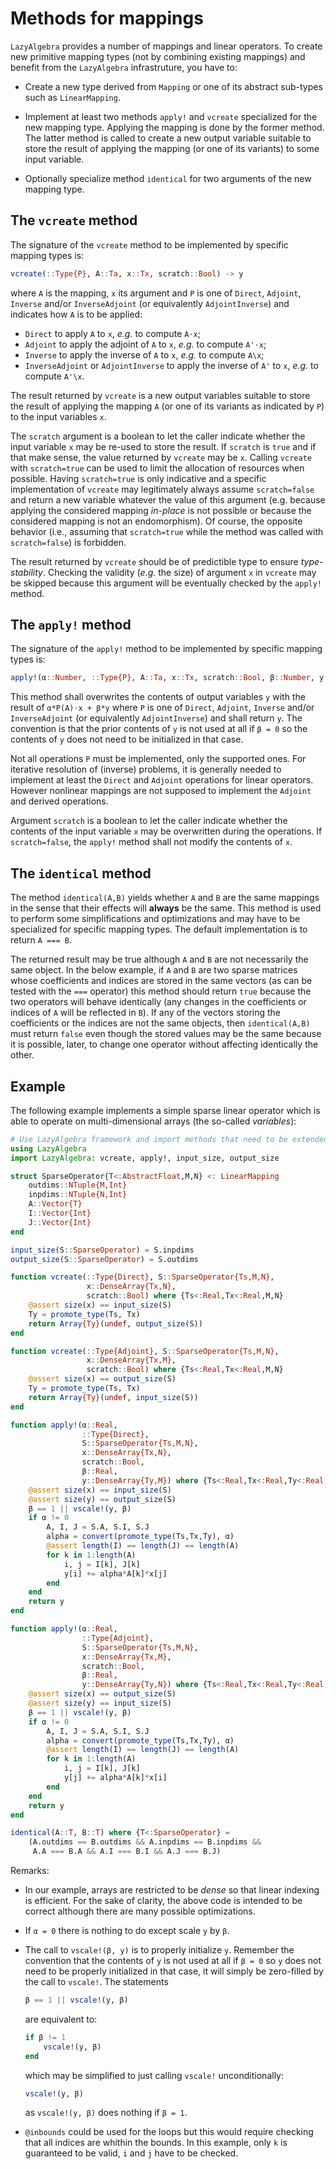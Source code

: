 # Methods for mappings

`LazyAlgebra` provides a number of mappings and linear operators.  To create
new primitive mapping types (not by combining existing mappings) and benefit
from the `LazyAlgebra` infrastruture, you have to:

* Create a new type derived from `Mapping` or one of its abstract sub-types
  such as `LinearMapping`.

* Implement at least two methods `apply!` and `vcreate` specialized for the new
  mapping type.  Applying the mapping is done by the former method.  The latter
  method is called to create a new output variable suitable to store the result
  of applying the mapping (or one of its variants) to some input variable.

* Optionally specialize method `identical` for two arguments of the new
  mapping type.


## The `vcreate` method

The signature of the `vcreate` method to be implemented by specific mapping
types is:

```julia
vcreate(::Type{P}, A::Ta, x::Tx, scratch::Bool) -> y
```

where `A` is the mapping, `x` its argument and `P` is one of `Direct`,
`Adjoint`, `Inverse` and/or `InverseAdjoint` (or equivalently `AdjointInverse`)
and indicates how `A` is to be applied:

* `Direct` to apply `A` to `x`, *e.g.* to compute `A⋅x`;
* `Adjoint` to apply the adjoint of `A` to `x`, *e.g.* to compute `A'⋅x`;
* `Inverse` to apply the inverse of `A` to `x`, *e.g.* to compute `A\x`;
* `InverseAdjoint` or `AdjointInverse` to apply the inverse of `A'` to `x`,
  *e.g.* to compute `A'\x`.

The result returned by `vcreate` is a new output variables suitable to store
the result of applying the mapping `A` (or one of its variants as indicated by
`P`) to the input variables `x`.

The `scratch` argument is a boolean to let the caller indicate whether the
input variable `x` may be re-used to store the result.  If `scratch` is `true`
and if that make sense, the value returned by `vcreate` may be `x`.  Calling
`vcreate` with `scratch=true` can be used to limit the allocation of resources
when possible.  Having `scratch=true` is only indicative and a specific
implementation of `vcreate` may legitimately always assume `scratch=false` and
return a new variable whatever the value of this argument (e.g. because
applying the considered mapping *in-place* is not possible or because the
considered mapping is not an endomorphism).  Of course, the opposite behavior
(i.e., assuming that `scratch=true` while the method was called with
`scratch=false`) is forbidden.

The result returned by `vcreate` should be of predictible type to ensure
*type-stability*.  Checking the validity (*e.g.* the size) of argument `x` in
`vcreate` may be skipped because this argument will be eventually checked by
the `apply!` method.


## The `apply!` method

The signature of the `apply!` method to be implemented by specific mapping
types is:

```julia
apply!(α::Number, ::Type{P}, A::Ta, x::Tx, scratch::Bool, β::Number, y::Ty) -> y
```

This method shall overwrites the contents of output variables `y` with the
result of `α*P(A)⋅x + β*y` where `P` is one of `Direct`, `Adjoint`, `Inverse`
and/or `InverseAdjoint` (or equivalently `AdjointInverse`) and shall return
`y`.  The convention is that the prior contents of `y` is not used at all if `β
= 0` so the contents of `y` does not need to be initialized in that case.

Not all operations `P` must be implemented, only the supported ones.  For
iterative resolution of (inverse) problems, it is generally needed to implement
at least the `Direct` and `Adjoint` operations for linear operators.  However
nonlinear mappings are not supposed to implement the `Adjoint` and derived
operations.

Argument `scratch` is a boolean to let the caller indicate whether the contents
of the input variable `x` may be overwritten during the operations.  If
`scratch=false`, the `apply!` method shall not modify the contents of `x`.


## The `identical` method

The method `identical(A,B)` yields whether `A` and `B` are the same mappings in
the sense that their effects will **always** be the same.  This method is used
to perform some simplifications and optimizations and may have to be
specialized for specific mapping types.  The default implementation is to
return `A === B`.

The returned result may be true although `A` and `B` are not necessarily the
same object.  In the below example, if `A` and `B` are two sparse matrices
whose coefficients and indices are stored in the same vectors (as can be tested
with the `===` operator) this method should return `true` because the two
operators will behave identically (any changes in the coefficients or indices
of `A` will be reflected in `B`).  If any of the vectors storing the
coefficients or the indices are not the same objects, then `identical(A,B)`
must return `false` even though the stored values may be the same because it is
possible, later, to change one operator without affecting identically the
other.


## Example

The following example implements a simple sparse linear operator which is able
to operate on multi-dimensional arrays (the so-called *variables*):

```julia
# Use LazyAlgebra framework and import methods that need to be extended.
using LazyAlgebra
import LazyAlgebra: vcreate, apply!, input_size, output_size

struct SparseOperator{T<:AbstractFloat,M,N} <: LinearMapping
    outdims::NTuple{M,Int}
    inpdims::NTuple{N,Int}
    A::Vector{T}
    I::Vector{Int}
    J::Vector{Int}
end

input_size(S::SparseOperator) = S.inpdims
output_size(S::SparseOperator) = S.outdims

function vcreate(::Type{Direct}, S::SparseOperator{Ts,M,N},
                 x::DenseArray{Tx,N},
                 scratch::Bool) where {Ts<:Real,Tx<:Real,M,N}
    @assert size(x) == input_size(S)
    Ty = promote_type(Ts, Tx)
    return Array{Ty}(undef, output_size(S))
end

function vcreate(::Type{Adjoint}, S::SparseOperator{Ts,M,N},
                 x::DenseArray{Tx,M},
                 scratch::Bool) where {Ts<:Real,Tx<:Real,M,N}
    @assert size(x) == output_size(S)
    Ty = promote_type(Ts, Tx)
    return Array{Ty}(undef, input_size(S))
end

function apply!(α::Real,
                ::Type{Direct},
                S::SparseOperator{Ts,M,N},
                x::DenseArray{Tx,N},
                scratch::Bool,
                β::Real,
                y::DenseArray{Ty,M}) where {Ts<:Real,Tx<:Real,Ty<:Real,M,N}
    @assert size(x) == input_size(S)
    @assert size(y) == output_size(S)
    β == 1 || vscale!(y, β)
    if α != 0
        A, I, J = S.A, S.I, S.J
        alpha = convert(promote_type(Ts,Tx,Ty), α)
        @assert length(I) == length(J) == length(A)
        for k in 1:length(A)
            i, j = I[k], J[k]
            y[i] += alpha*A[k]*x[j]
        end
    end
    return y
end

function apply!(α::Real,
                ::Type{Adjoint},
                S::SparseOperator{Ts,M,N},
                x::DenseArray{Tx,M},
                scratch::Bool,
                β::Real,
                y::DenseArray{Ty,N}) where {Ts<:Real,Tx<:Real,Ty<:Real,M,N}
    @assert size(x) == output_size(S)
    @assert size(y) == input_size(S)
    β == 1 || vscale!(y, β)
    if α != 0
        A, I, J = S.A, S.I, S.J
        alpha = convert(promote_type(Ts,Tx,Ty), α)
        @assert length(I) == length(J) == length(A)
        for k in 1:length(A)
            i, j = I[k], J[k]
            y[j] += alpha*A[k]*x[i]
        end
    end
    return y
end

identical(A::T, B::T) where {T<:SparseOperator} =
    (A.outdims == B.outdims && A.inpdims == B.inpdims &&
     A.A === B.A && A.I === B.I && A.J === B.J)
```

Remarks:

- In our example, arrays are restricted to be *dense* so that linear indexing
  is efficient.  For the sake of clarity, the above code is intended to be
  correct although there are many possible optimizations.

- If `α = 0` there is nothing to do except scale `y` by `β`.

- The call to `vscale!(β, y)` is to properly initialize `y`.  Remember the
  convention that the contents of `y` is not used at all if `β = 0` so `y`
  does not need to be properly initialized in that case, it will simply be
  zero-filled by the call to `vscale!`.  The statements

  ```julia
  β == 1 || vscale!(y, β)
  ```

  are equivalent to:

  ```julia
  if β != 1
      vscale!(y, β)
  end
  ```

  which may be simplified to just calling `vscale!` unconditionally:

  ```julia
  vscale!(y, β)
  ```

  as `vscale!(y, β)` does nothing if `β = 1`.

- `@inbounds` could be used for the loops but this would require checking that
  all indices are whithin the bounds.  In this example, only `k` is guaranteed
  to be valid, `i` and `j` have to be checked.

